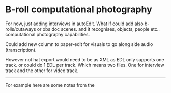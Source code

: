 # B-roll computational photography

For now, just adding interviews in autoEdit. What if could add also b-rolls/cutaways or obs doc scenes. and it recognises, objects, people etc.. computational photography capabilities. 

Could add new column to paper-edit for visuals to go along side audio (transcription). 

However not hat export would need to be as XML as EDL only supports one track. or could do 1 EDL per track. Which means two files. One for interview track and the other for video track.

----

For example here are some notes from the 
